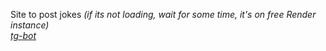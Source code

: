 Site to post jokes
_(if its not loading, wait for some time, it's on free Render instance)_\
_[tg-bot](https://t.me/dtfyu3SiteBot)_
